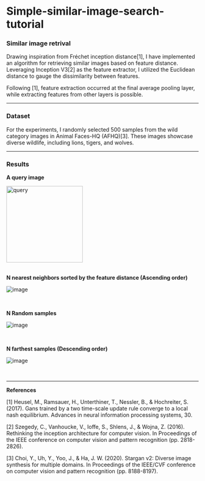 # Simple-similar-image-search-tutorial

### Similar image retrival

Drawing inspiration from Fréchet inception distance[1], I have implemented an algorithm for retrieving similar images based on feature distance. Leveraging Inception V3[2] as the feature extractor, I utilized the Euclidean distance to gauge the dissimilarity between features.

Following [1], feature extraction occurred at the final average pooling layer, while extracting features from other layers is possible. 

--- 

### Dataset

For the experiments, I randomly selected 500 samples from the wild category images in Animal Faces-HQ (AFHQ)[3]. These images showcase diverse wildlife, including lions, tigers, and wolves.

--- 

### Results
**A query image**

<img src="https://github.com/DonghweeYoon/Simple-similar-image-search-tutorial/assets/28053711/90736961-2cac-4d0a-8a92-207f6f4a58a7" alt="query" width="200"/>

<br/>
<br/>

**N nearest neighbors sorted by the feature distance (Ascending order)**

![image](https://github.com/DonghweeYoon/Simple-similar-image-search-tutorial/assets/28053711/d57a85cb-1470-4e46-9780-76ac3c8454a0)

<br/>

**N Random samples**

![image](https://github.com/DonghweeYoon/Simple-similar-image-search-tutorial/assets/28053711/0ff35c9b-baee-4995-91d2-cde65973255f)

<br/>

**N farthest samples (Descending order)**

![image](https://github.com/DonghweeYoon/Simple-similar-image-search-tutorial/assets/28053711/5fa8397b-5f79-45d8-89e4-c0de04024c74)

<br/>

--- 

**References**

[1] Heusel, M., Ramsauer, H., Unterthiner, T., Nessler, B., & Hochreiter, S. (2017). Gans trained by a two time-scale update rule converge to a local nash equilibrium. Advances in neural information processing systems, 30.

[2] Szegedy, C., Vanhoucke, V., Ioffe, S., Shlens, J., & Wojna, Z. (2016). Rethinking the inception architecture for computer vision. In Proceedings of the IEEE conference on computer vision and pattern recognition (pp. 2818-2826).

[3] Choi, Y., Uh, Y., Yoo, J., & Ha, J. W. (2020). Stargan v2: Diverse image synthesis for multiple domains. In Proceedings of the IEEE/CVF conference on computer vision and pattern recognition (pp. 8188-8197).
